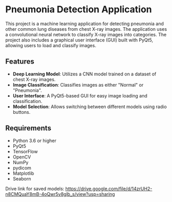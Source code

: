 # Pneumonia Detection Application

This project is a machine learning application for detecting pneumonia and other common lung diseases from chest X-ray images. The application uses a convolutional neural network to classify X-ray images into categories. The project also includes a graphical user interface (GUI) built with PyQt5, allowing users to load and classify images.

## Features

- **Deep Learning Model**: Utilizes a CNN model trained on a dataset of chest X-ray images.
- **Image Classification**: Classifies images as either "Normal" or "Pneumonia".
- **User Interface**: A PyQt5-based GUI for easy image loading and classification.
- **Model Selection**: Allows switching between different models using radio buttons.

## Requirements

- Python 3.6 or higher
- PyQt5
- TensorFlow
- OpenCV
- NumPy
- pydicom
- Matplotlib
- Seaborn

Drive link for saved models: https://drive.google.com/file/d/14zrUH2-n8CMQuaY8mB-4oQwr5v8glb_s/view?usp=sharing
